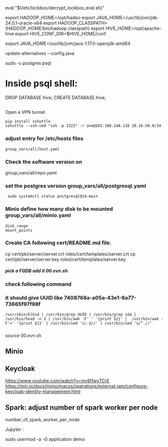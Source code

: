 
eval "$(/etc/lockbox/decrypt_lockbox_eval.sh)"

export HADOOP_HOME=/opt/hadoo
export JAVA_HOME=/usr/lib/jvm/jdk-24.0.1-oracle-x64
export HADOOP_CLASSPATH=$($HADOOP_HOME/bin/hadoop classpath)
export HIVE_HOME=/opt/apache-hive
export HIVE_CONF_DIR=$HIVE_HOME/conf


export JAVA_HOME=/usr/lib/jvm/java-1.17.0-openjdk-amd64

update-alternatives --config java


sudo -u postgres psql

# Inside psql shell:
DROP DATABASE hive;
CREATE DATABASE hive;

##
Open a VPN tunnel

```
pip install sshuttle
sshuttle --ssh-cmd "ssh -p 2322" -r one@103.168.140.118 10.16.50.0/24
```

### adjust entry for /etc/hosts files

```
group_vars/all/host.yaml
```

### Check the software version on 
group_vars/all/repo.yaml 

### set the postgres version group_vars/all/postgresql.yaml 
```
 sudo systemctl status postgresql@14-main 
```

### Minio define how many disk to be mounted group_vars/all/minio.yaml
```
disk_range
mount_points
```

### Create CA following cert/README.md file.

cp cert/pki/server/server.crt roles/cert/templates/server.crt 
cp cert/pki/server/server.key roles/cert/templates/server.key


##### pick a FQDB add it 00.evn.sh 

### check following command
### it should give UUID like 7408768a-a05a-43e1-8a77-73665f97f98f
```
/usr/sbin/blkid | /usr/bin/grep UUID | /usr/bin/grep sda | /usr/bin/head -n 1 | /usr/bin/awk -F' ' '{print $2}' |  /usr/bin/awk -F'=' '{print $2}' | /usr/bin/sed 's/.$//' | /usr/bin/sed 's/^.//'
```


###  
source 00.evn.sh 


##


## Minio
## Keycloak
https://www.youtube.com/watch?v=mv8I1wvTCrE
https://min.io/docs/minio/macos/operations/external-iam/configure-keycloak-identity-management.html


## Spark: adjust number of spark worker per node

number_of_spark_worker_per_node



Jupyter :

sudo usermod -a -G application demo 
